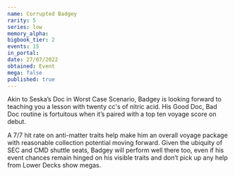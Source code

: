 ```yaml
---
name: Corrupted Badgey
rarity: 5
series: low
memory_alpha:
bigbook_tier: 2
events: 15
in_portal:
date: 27/07/2022
obtained: Event
mega: false
published: true
---
```


Akin to Seska’s Doc in Worst Case Scenario, Badgey is looking forward to teaching you a lesson with twenty cc's of nitric acid. His Good Doc, Bad Doc routine is fortuitous when it’s paired with a top ten voyage score on debut. 

A 7/7 hit rate on anti-matter traits help make him an overall voyage package with reasonable collection potential moving forward. Given the ubiquity of SEC and CMD shuttle seats, Badgey will perform well there too, even if his event chances remain hinged on his visible traits and don’t pick up any help from Lower Decks show megas.
